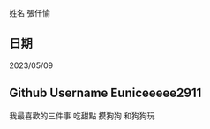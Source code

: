 姓名
張仟愉


日期
----
2023/05/09

Github Username
Euniceeeee2911
---------------


我最喜歡的三件事
吃甜點
摸狗狗
和狗狗玩
